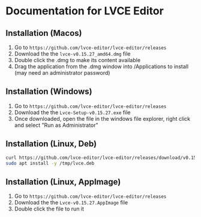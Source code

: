 # Documentation for LVCE Editor

## Installation (Macos)

1. Go to `https://github.com/lvce-editor/lvce-editor/releases`
2. Download the the `lvce-v0.15.27_amd64.dmg` file
3. Double click the .dmg to make its content available
4. Drag the application from the .dmg window into /Applications to install (may need an administrator password)

## Installation (Windows)

1. Go to `https://github.com/lvce-editor/lvce-editor/releases`
2. Download the the `Lvce-Setup-v0.15.27.exe` file
3. Once downloaded, open the file in the windows file explorer, right click and select "Run as Administrator"

## Installation (Linux, Deb)

```sh
curl https://github.com/lvce-editor/lvce-editor/releases/download/v0.15.31/lvce-v0.15.31_amd64.deb >  /tmp/lvce.deb &&
sudo apt install -y /tmp/lvce.deb
```

## Installation (Linux, AppImage)

1. Go to `https://github.com/lvce-editor/lvce-editor/releases`
2. Download the the `Lvce-v0.15.27.AppImage` file
3. Double click the file to run it
